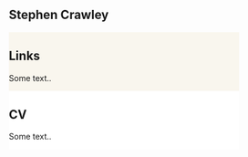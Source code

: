 <!DOCTYPE html>
<html>
<head>
<meta name="viewport" content="width=device-width, initial-scale=1">
<style>
* {
  box-sizing: border-box;
}

/* Create two equal columns that floats next to each other */
.column {
  float: left;
  width: 50%;
  padding: 10px;
}

/* Clear floats after the columns */
.row:after {
  content: "";
  display: table;
  clear: both;
}
</style>
</head>
<body>

<h2>Stephen Crawley</h2>

<div class="row">
  <div class="column" style="background-color:#F9F6EE;">
    <h2>Links</h2>
    <p>Some text..</p>
  </div>
  <div class="column" style="background-color:#fff;">
    <h2>CV</h2>
    <p>Some text..</p>
  </div>
</div>

</body>
</html>
